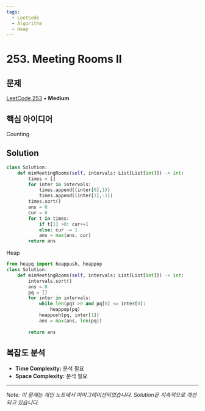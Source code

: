 ```yaml
---
tags:
  - LeetCode
  - Algorithm
  - Heap
---
```


# 253. Meeting Rooms II

## 문제

[LeetCode 253](https://leetcode.com/problems/meeting-rooms-ii/) • **Medium**

## 핵심 아이디어

Counting

## Solution

```python
class Solution:
    def minMeetingRooms(self, intervals: List[List[int]]) -> int:
        times = []
        for inter in intervals:
            times.append((inter[0],1))
            times.append((inter[1],-1))
        times.sort()
        ans = 0
        cur = 0
        for t in times:
            if t[1] >0: cur+=1
            else: cur -= 1
            ans = max(ans, cur)
        return ans
```

  

Heap

```python
from heapq import heappush, heappop
class Solution:
    def minMeetingRooms(self, intervals: List[List[int]]) -> int:
        intervals.sort()
        ans = 0
        pq = []
        for inter in intervals:
            while len(pq) >0 and pq[0] <= inter[0]:
                heappop(pq)
            heappush(pq, inter[1])
            ans = max(ans, len(pq))
        
        return ans
```

## 복잡도 분석

- **Time Complexity:** 분석 필요
- **Space Complexity:** 분석 필요


---

*Note: 이 문제는 개인 노트에서 마이그레이션되었습니다. Solution은 지속적으로 개선되고 있습니다.*
